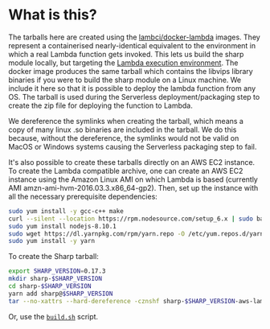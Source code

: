 # What is this?

The tarballs here are created using the [lambci/docker-lambda](https://github.com/lambci/docker-lambda) images. They represent a containerised nearly-identical equivalent to the environment in which a real Lambda function gets invoked. This lets us build the sharp module locally, but targeting the [Lambda execution environment](http://docs.aws.amazon.com/lambda/latest/dg/current-supported-versions.html). The docker image produces the same tarball which contains the libvips library binaries if you were to build the sharp module on a Linux machine. We include it here so that it is possible to deploy the lambda function from any OS. The tarball is used during the Serverless deployment/packaging step to create the zip file for deploying the function to Lambda.

We dereference the symlinks when creating the tarball, which means a copy of many linux .so binaries are included in the tarball. We do this because, without the dereference, the symlinks would not be valid on MacOS or Windows systems causing the Serverless packaging step to fail.

It's also possible to create these tarballs directly on an AWS EC2 instance. To create the Lambda compatible archive, one can create an AWS EC2 instance using the Amazon Linux AMI on which Lambda is based (currently AMI amzn-ami-hvm-2016.03.3.x86_64-gp2). Then, set up the instance with all the necessary prerequisite dependencies:

```bash
sudo yum install -y gcc-c++ make
curl --silent --location https://rpm.nodesource.com/setup_6.x | sudo bash -
sudo yum install nodejs-8.10.1
sudo wget https://dl.yarnpkg.com/rpm/yarn.repo -O /etc/yum.repos.d/yarn.repo
sudo yum install -y yarn
```

To create the Sharp tarball:

```bash
export SHARP_VERSION=0.17.3
mkdir sharp-$SHARP_VERSION
cd sharp-$SHARP_VERSION
yarn add sharp@$SHARP_VERSION
tar --no-xattrs --hard-dereference -cznshf sharp-$SHARP_VERSION-aws-lambda-linux-x64-node-8.10.1.tar.gz node_modules
```

Or, use the [`build.sh`](https://github.com/adieuadieu/serverless-sharp-image/blob/master/lambda-sharp/build.sh) script.

